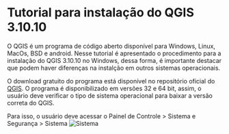# Tutorial para instalação do QGIS 3.10.10
O QGIS é um programa de código aberto disponível para Windows, Linux, MacOs, BSD e android. Nesse tutorial é apresentado o procedimento para a instalação do QGIS 3.10.10 no Windows, dessa forma, é importante destacar que podem haver diferenças na instalção em outros sistemas operacionais.

O download gratuito do programa está disponível no repositório oficial do [QGIS](https://www.qgis.org/pt_BR/site/forusers/download.html). O programa é disponibilizado em versões 32 e 64 bit, assim, o usuário deve verificar o tipo de sistema operacional para baixar a versão correta do QGIS.

Para isso, o usuário deve acessar o Painel de Controle > Sistema e Segurança > Sistema
![Sistema](D:\temp\cursos\qgis_vjgeotec\material_curso\windows.jpg)
